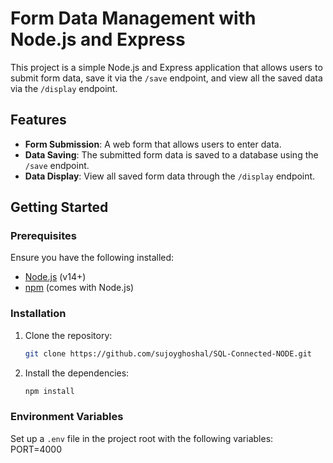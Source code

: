 # Form Data Management with Node.js and Express

This project is a simple Node.js and Express application that allows users to submit form data, save it via the `/save` endpoint, and view all the saved data via the `/display` endpoint.

## Features

- **Form Submission**: A web form that allows users to enter data.
- **Data Saving**: The submitted form data is saved to a database using the `/save` endpoint.
- **Data Display**: View all saved form data through the `/display` endpoint.

## Getting Started

### Prerequisites

Ensure you have the following installed:

- [Node.js](https://nodejs.org/) (v14+)
- [npm](https://www.npmjs.com/) (comes with Node.js)

### Installation

1. Clone the repository:
    ```bash
    git clone https://github.com/sujoyghoshal/SQL-Connected-NODE.git
    ```


2. Install the dependencies:
    ```bash
    npm install
    ```

### Environment Variables

Set up a `.env` file in the project root with the following variables: PORT=4000

